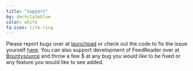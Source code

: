```yaml
---
title: "Support"
bg: darkslateblue
color: white
fa-icon: life-ring
---
```


Please report bugs over at [launchpad](https://bugs.launchpad.net/feedreader) or check out the code to fix the issue yourself [here](https://code.launchpad.net/feedreader). You can also support development of FeedReader over at [Bountysource](https://www.bountysource.com/teams/feedreader-gtk/issues?tracker_ids=16778038) and throw a few $ at any bug you would like to be fixed or any feature you would like to see added.
